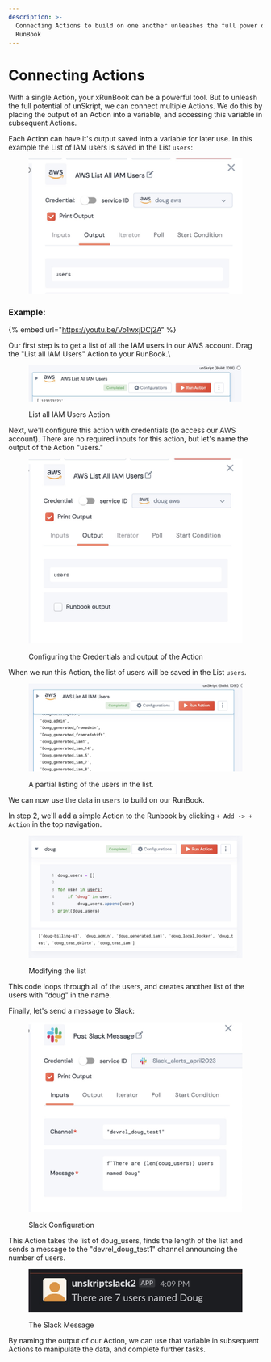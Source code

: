 ```yaml
---
description: >-
  Connecting Actions to build on one another unleashes the full power of your
  RunBook
---
```


# Connecting Actions

With a single Action, your xRunBook can be a powerful tool.  But to unleash the full potential of unSkript, we can connect multiple Actions. We do this by placing the output of an Action into a variable, and accessing this variable in subsequent Actions.



Each Action can have it's output saved into a variable for later use. In this example the List of IAM users is saved in the List `users`:

<figure><img src="../../.gitbook/assets/image (9).png" alt=""><figcaption></figcaption></figure>



### Example:

{% embed url="https://youtu.be/Vo1wxjDCj2A" %}

Our first step is to get a list of all the IAM users in our AWS account.  Drag the "List all IAM Users" Action to your RunBook.\


<figure><img src="../../.gitbook/assets/image (12).png" alt=""><figcaption><p>List all IAM Users Action</p></figcaption></figure>

Next, we'll configure this action with credentials (to access our AWS account).  There are no required inputs for this action, but let's name the output of the Action "users."

<figure><img src="../../.gitbook/assets/image (10) (1).png" alt=""><figcaption><p>Configuring the Credentials and output of the Action</p></figcaption></figure>

When we run this Action, the list of users will be saved in the List `users`.

<figure><img src="../../.gitbook/assets/image (2) (1).png" alt=""><figcaption><p>A partial listing of the users in the list.</p></figcaption></figure>

We can now use the data in `users` to build on our RunBook.

In step 2, we'll add a simple Action to the Runbook by clicking  `+ Add -> + Action` in the top navigation.

<figure><img src="../../.gitbook/assets/image (7).png" alt=""><figcaption><p>Modifying the list</p></figcaption></figure>

This code loops through all of the users, and creates another list of the users with "doug" in the name.

Finally, let's send a message to Slack:

<figure><img src="../../.gitbook/assets/image (11).png" alt=""><figcaption><p>Slack Configuration</p></figcaption></figure>

This Action takes the list of doug\_users, finds the length of the list and sends a message to the "devrel\_doug\_test1" channel announcing the number of users.

<figure><img src="../../.gitbook/assets/image (13).png" alt=""><figcaption><p>The Slack Message</p></figcaption></figure>

By naming the output of our Action, we can use that variable in subsequent Actions to manipulate the data, and complete further tasks. &#x20;
